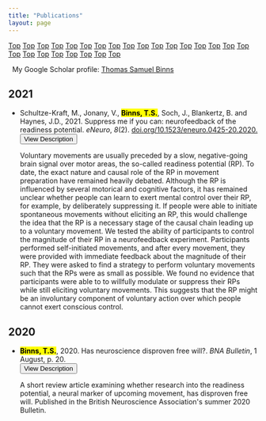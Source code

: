 ```yaml
---
title: "Publications"
layout: page
---
```


<!-- Topbar for navigation of publications by year -->
<div class="scrollmenu">
  <a href="#home">Top</a>
  <a href="#home">Top</a>
  <a href="#home">Top</a>
  <a href="#home">Top</a>
  <a href="#home">Top</a>
  <a href="#home">Top</a>
  <a href="#home">Top</a>
  <a href="#home">Top</a>
  <a href="#home">Top</a>
  <a href="#home">Top</a>
  <a href="#home">Top</a>
  <a href="#home">Top</a>
  <a href="#home">Top</a>
  <a href="#home">Top</a>
  <a href="#home">Top</a>
  <a href="#home">Top</a>
  <a href="#home">Top</a>
  <a href="#home">Top</a>
  <a href="#home">Top</a>
  <a href="#home">Top</a>
  <a href="#home">Top</a>
  <a href="#home">Top</a>
  <a href="#home">Top</a>
  <a href="#home">Top</a>
  <a href="#home">Top</a>
</div>


<!-- Google Scholar link -->
<i class="fab fa-google"></i> &nbsp; My Google Scholar profile: [Thomas Samuel Binns](https://scholar.google.co.uk/citations?user=S8yDxUEAAAAJ)


<!-- Publication list -->
## 2021

<ul>
    <li>Schultze-Kraft, M., Jonany, V., <mark><b>Binns, T.S.</b></mark>, Soch, J., Blankertz, B. and Haynes, J.D., 2021. Suppress me if you can: neurofeedback of the readiness potential. <i>eNeuro</i>, <i>8</i>(2). <a href="https://www.doi.org/10.1523/eneuro.0425-20.2020">doi.org/10.1523/eneuro.0425-20.2020. <i class="fas fa-link"></i></a></li>
    <button type="button" class="collapsible">View Description</button>
    <div class="content">
        <p>Voluntary movements are usually preceded by a slow, negative-going brain signal over motor areas, the so-called readiness potential (RP). To date, the exact nature and causal role of the RP in movement preparation have remained heavily debated. Although the RP is influenced by several motorical and cognitive factors, it has remained unclear whether people can learn to exert mental control over their RP, for example, by deliberately suppressing it. If people were able to initiate spontaneous movements without eliciting an RP, this would challenge the idea that the RP is a necessary stage of the causal chain leading up to a voluntary movement. We tested the ability of participants to control the magnitude of their RP in a neurofeedback experiment. Participants performed self-initiated movements, and after every movement, they were provided with immediate feedback about the magnitude of their RP. They were asked to find a strategy to perform voluntary movements such that the RPs were as small as possible. We found no evidence that participants were able to to willfully modulate or suppress their RPs while still eliciting voluntary movements. This suggests that the RP might be an involuntary component of voluntary action over which people cannot exert conscious control.</p>
    </div>
</ul>

## 2020

<ul>
    <li><mark><b>Binns, T.S.</b></mark>, 2020. Has neuroscience disproven free will?. <i>BNA Bulletin</i>, 1 August, p. 20. &nbsp;<a href="\assets\images\BNA_article.pdf"><i class="fas fa-file-pdf"></i></a></li>
    <button type="button" class="collapsible">View Description</button>
    <div class="content">
        <p>A short review article examining whether research into the readiness potential, a neural marker of upcoming movement, has disproven free will. Published in the British Neuroscience Association's summer 2020 Bulletin.</p>
    </div>
</ul>


<!-- Script for making collapsibles -->
<script>
  var coll = document.getElementsByClassName("collapsible");
  var i;

  for (i = 0; i < coll.length; i++) {
  coll[i].addEventListener("click", function() {
      this.classList.toggle("active");
      var content = this.nextElementSibling;
      if (content.style.display === "block") {
      content.style.display = "none";
      } else {
      content.style.display = "block";
      }
  });
  }
</script>